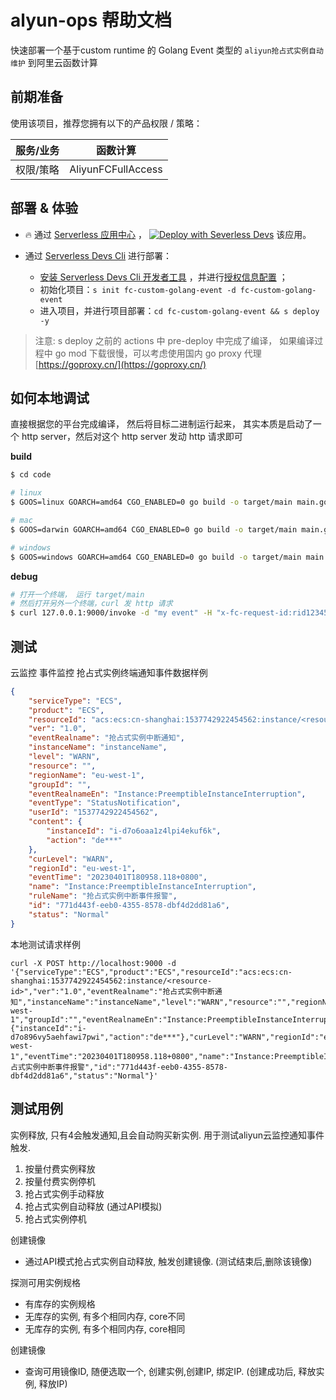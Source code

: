 # alyun-ops 帮助文档

快速部署一个基于custom runtime 的 Golang Event 类型的 `aliyun抢占式实例自动维护` 到阿里云函数计算

## 前期准备
使用该项目，推荐您拥有以下的产品权限 / 策略：

| 服务/业务 | 函数计算 |     
| --- |  --- |   
| 权限/策略 | AliyunFCFullAccess |  

## 部署 & 体验

-  :fire:  通过 [Serverless 应用中心](https://fcnext.console.aliyun.com/applications/create?template=fc-custom-golang-event) ，
[![Deploy with Severless Devs](https://img.alicdn.com/imgextra/i1/O1CN01w5RFbX1v45s8TIXPz_!!6000000006118-55-tps-95-28.svg)](https://fcnext.console.aliyun.com/applications/create?template=fc-custom-golang-event)  该应用。 


- 通过 [Serverless Devs Cli](https://www.serverless-devs.com/serverless-devs/install) 进行部署：
    - [安装 Serverless Devs Cli 开发者工具](https://www.serverless-devs.com/serverless-devs/install) ，并进行[授权信息配置](https://www.serverless-devs.com/fc/config) ；
    - 初始化项目：`s init fc-custom-golang-event -d fc-custom-golang-event`   
    - 进入项目，并进行项目部署：`cd fc-custom-golang-event && s deploy -y`

> 注意: s deploy 之前的 actions 中 pre-deploy 中完成了编译， 如果编译过程中 go mod 下载很慢，可以考虑使用国内 go proxy 代理 [https://goproxy.cn/](https://goproxy.cn/)

## 如何本地调试
直接根据您的平台完成编译， 然后将目标二进制运行起来， 其实本质是启动了一个 http server，然后对这个  http server 发动 http 请求即可

**build**

```bash
$ cd code

# linux
$ GOOS=linux GOARCH=amd64 CGO_ENABLED=0 go build -o target/main main.go

# mac
$ GOOS=darwin GOARCH=amd64 CGO_ENABLED=0 go build -o target/main main.go

# windows
$ GOOS=windows GOARCH=amd64 CGO_ENABLED=0 go build -o target/main main.go
```

**debug**

``` bash
# 打开一个终端， 运行 target/main
# 然后打开另外一个终端，curl 发 http 请求
$ curl 127.0.0.1:9000/invoke -d "my event" -H "x-fc-request-id:rid123456"
```

## 测试

云监控 事件监控 抢占式实例终端通知事件数据样例
```json
{
    "serviceType": "ECS",
    "product": "ECS",
    "resourceId": "acs:ecs:cn-shanghai:1537742922454562:instance/<resource-id>",
    "ver": "1.0",
    "eventRealname": "抢占式实例中断通知",
    "instanceName": "instanceName",
    "level": "WARN",
    "resource": "",
    "regionName": "eu-west-1",
    "groupId": "",
    "eventRealnameEn": "Instance:PreemptibleInstanceInterruption",
    "eventType": "StatusNotification",
    "userId": "1537742922454562",
    "content": {
        "instanceId": "i-d7o6oaa1z4lpi4ekuf6k",
        "action": "de***"
    },
    "curLevel": "WARN",
    "regionId": "eu-west-1",
    "eventTime": "20230401T180958.118+0800",
    "name": "Instance:PreemptibleInstanceInterruption",
    "ruleName": "抢占式实例中断事件报警",
    "id": "771d443f-eeb0-4355-8578-dbf4d2dd81a6",
    "status": "Normal"
}
```

本地测试请求样例
```shell 
curl -X POST http://localhost:9000 -d '{"serviceType":"ECS","product":"ECS","resourceId":"acs:ecs:cn-shanghai:1537742922454562:instance/<resource-id>","ver":"1.0","eventRealname":"抢占式实例中断通知","instanceName":"instanceName","level":"WARN","resource":"","regionName":"eu-west-1","groupId":"","eventRealnameEn":"Instance:PreemptibleInstanceInterruption","eventType":"StatusNotification","userId":"1537742922454562","content":{"instanceId":"i-d7o896vy5aehfawi7pwi","action":"de***"},"curLevel":"WARN","regionId":"eu-west-1","eventTime":"20230401T180958.118+0800","name":"Instance:PreemptibleInstanceInterruption","ruleName":"抢占式实例中断事件报警","id":"771d443f-eeb0-4355-8578-dbf4d2dd81a6","status":"Normal"}'
```


## 测试用例

实例释放, 只有4会触发通知,且会自动购买新实例. 用于测试aliyun云监控通知事件触发.
1. 按量付费实例释放
2. 按量付费实例停机
3. 抢占式实例手动释放
4. 抢占式实例自动释放 (通过API模拟)
5. 抢占式实例停机

创建镜像
* 通过API模式抢占式实例自动释放, 触发创建镜像. (测试结束后,删除该镜像)

探测可用实例规格
* 有库存的实例规格
* 无库存的实例, 有多个相同内存, core不同
* 无库存的实例, 有多个相同内存, core相同


创建镜像
* 查询可用镜像ID, 随便选取一个, 创建实例,创建IP, 绑定IP. (创建成功后, 释放实例, 释放IP)
